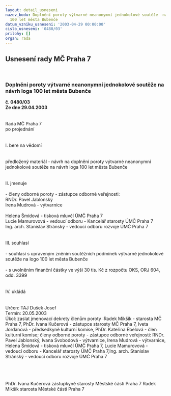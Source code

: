 ```yaml
---
layout: detail_usneseni
nazev_bodu: Doplnění poroty výtvarné neanonymní jednokolové soutěže  na návrh loga
  100 let města Bubenče
datum_vzniku_usneseni: '2003-04-29 00:00:00'
cislo_usneseni: '0480/03'
prilohy: []
organ: rada
---
```

<div id="ucUsn_pList" class="usn">
	<span><h2>Usnesení rady MČ Praha 7 </h2>
<br></span><div class="standBody">
<span><h3>Doplnění poroty výtvarné neanonymní jednokolové soutěže  na návrh loga 100 let města Bubenče</h3></span><div class="center">
		<strong>č. 0480/03</strong><br>
	</div>
<div class="center">
		<strong>Ze dne 29.04.2003</strong><br><br>
	</div>
<br>Rada MČ Praha 7<br>po projednání<br><br><br>I.	bere na vědomí<br><br> <br>předložený materiál - návrh na doplnění poroty výtvarné neanonymní jednokolové soutěže  na návrh loga 100 let města Bubenče<br><br><br>II.	jmenuje<br><br>-	členy odborné poroty - zástupce odborné veřejnosti:<br>	RNDr. Pavel Jablonský<br>	Irena Mudrová - výtvarnice<br><br>	Helena Šmídová - tisková mluvčí ÚMČ Praha 7<br>	Lucie Mamurovová - vedoucí odboru - Kancelář starosty ÚMČ Praha 7<br>	Ing. arch. Stanislav Stránský  - vedoucí odboru rozvoje ÚMČ Praha 7<br><br><br>III.	souhlasí <br><br>-	souhlasí s upraveným zněním soutěžních  podmínek výtvarné jednokolové soutěže na logo 100 	let města Bubenče<br><br>-	s uvolněním finanční částky ve výši 30 tis. Kč z rozpočtu OKS, ORJ 604, odd. 3399 	<br>	<br><br>IV.  ukládá <br><br> <br>Určen:	TAJ Dušek Josef<br>Termín: 20.05.2003<br>Úkol:	zaslat jmenovací dekrety členům poroty :Radek Mikšík - starosta MČ Praha 7, PhDr. Ivana Kučerová - zástupce starosty MČ Praha 7, Iveta Jordanová - předsedkyně kulturní komise, PhDr. Kateřina Ebelová - člen kulturní komise;  členy odborné poroty - zástupce odborné veřejnosti: RNDr. Pavel Jablonský, Ivana Svobodová - výtvarnice, Irena Mudrová - výtvarnice, Helena Šmídová - tisková mluvčí ÚMČ Praha 7, 	Lucie Mamurovová - vedoucí odboru - Kancelář starosty ÚMČ Praha 7,Ing. arch. Stanislav Stránský  - vedoucí odboru rozvoje ÚMČ Praha 7		<br> <br>	<br>	 <br>	<br>PhDr. Ivana Kučerová zástupkyně starosty Městské části Praha 7	 Radek Mikšík starosta Městské části Praha 7<br>	<br><br>
</div>
</div>